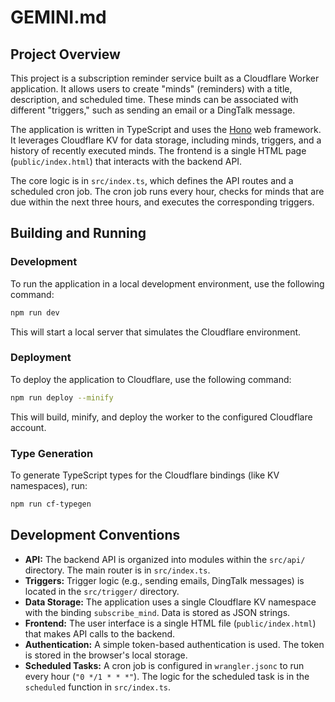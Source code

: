 # GEMINI.md

## Project Overview

This project is a subscription reminder service built as a Cloudflare Worker application. It allows users to create "minds" (reminders) with a title, description, and scheduled time. These minds can be associated with different "triggers," such as sending an email or a DingTalk message.

The application is written in TypeScript and uses the [Hono](https://hono.dev/) web framework. It leverages Cloudflare KV for data storage, including minds, triggers, and a history of recently executed minds. The frontend is a single HTML page (`public/index.html`) that interacts with the backend API.

The core logic is in `src/index.ts`, which defines the API routes and a scheduled cron job. The cron job runs every hour, checks for minds that are due within the next three hours, and executes the corresponding triggers.

## Building and Running

### Development

To run the application in a local development environment, use the following command:

```bash
npm run dev
```

This will start a local server that simulates the Cloudflare environment.

### Deployment

To deploy the application to Cloudflare, use the following command:

```bash
npm run deploy --minify
```

This will build, minify, and deploy the worker to the configured Cloudflare account.

### Type Generation

To generate TypeScript types for the Cloudflare bindings (like KV namespaces), run:

```bash
npm run cf-typegen
```

## Development Conventions

*   **API:** The backend API is organized into modules within the `src/api/` directory. The main router is in `src/index.ts`.
*   **Triggers:** Trigger logic (e.g., sending emails, DingTalk messages) is located in the `src/trigger/` directory.
*   **Data Storage:** The application uses a single Cloudflare KV namespace with the binding `subscribe_mind`. Data is stored as JSON strings.
*   **Frontend:** The user interface is a single HTML file (`public/index.html`) that makes API calls to the backend.
*   **Authentication:** A simple token-based authentication is used. The token is stored in the browser's local storage.
*   **Scheduled Tasks:** A cron job is configured in `wrangler.jsonc` to run every hour (`"0 */1 * * *"`). The logic for the scheduled task is in the `scheduled` function in `src/index.ts`.
